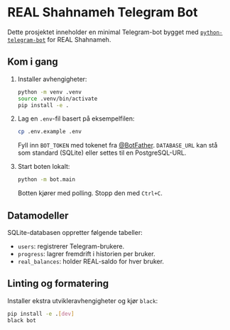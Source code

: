 # REAL Shahnameh Telegram Bot

Dette prosjektet inneholder en minimal Telegram-bot bygget med [`python-telegram-bot`](https://python-telegram-bot.org/) for REAL Shahnameh.

## Kom i gang

1. Installer avhengigheter:

   ```bash
   python -m venv .venv
   source .venv/bin/activate
   pip install -e .
   ```

2. Lag en `.env`-fil basert på eksempelfilen:

   ```bash
   cp .env.example .env
   ```

   Fyll inn `BOT_TOKEN` med tokenet fra [@BotFather](https://t.me/BotFather).
   `DATABASE_URL` kan stå som standard (SQLite) eller settes til en PostgreSQL-URL.

3. Start boten lokalt:

   ```bash
   python -m bot.main
   ```

   Botten kjører med polling. Stopp den med `Ctrl+C`.

## Datamodeller

SQLite-databasen oppretter følgende tabeller:

- `users`: registrerer Telegram-brukere.
- `progress`: lagrer fremdrift i historien per bruker.
- `real_balances`: holder REAL-saldo for hver bruker.

## Linting og formatering

Installer ekstra utvikleravhengigheter og kjør `black`:

```bash
pip install -e .[dev]
black bot
```
